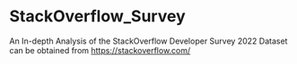 # StackOverflow_Survey
An In-depth Analysis of the StackOverflow Developer Survey 2022
Dataset can be obtained from https://stackoverflow.com/

